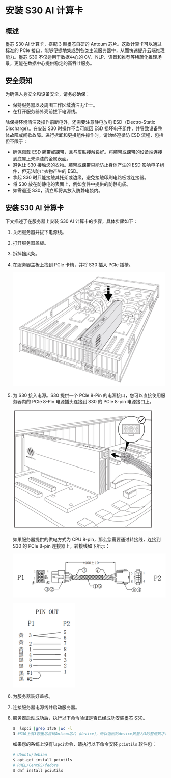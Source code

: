 # 安装 S30 AI 计算卡

## 概述

墨芯 S30 AI 计算卡，搭配 3 颗墨芯自研的 Antoum 芯片。这款计算卡可以通过标准的 PCIe 接口，能够便捷地集成到各类主流服务器中，从而快速提升云端推理能力。墨芯 S30 不仅适用于数据中心的 CV、NLP、语音和推荐等稀疏化推理场景，更能在数据中心提供稳定的高吞吐服务。

## 安全须知

为确保人身安全和设备安全，请务必确保： 

- 保持服务器以及周围工作区域清洁无尘土。 
- 在打开服务器外壳前拔下电源线。 

除保持环境清洁及操作前断电外，还需要注意静电放电 ESD（Electro-Static Discharge）。在安装 S30 时操作不当可能因 ESD 损坏电子组件，并导致设备整体故障或间歇故障。进行拆卸和更换组件操作时，请始终遵循防 ESD 流程，包括但不限于： 

- 确保佩戴 ESD 腕带或踝带，且与皮肤接触良好。将腕带或踝带的设备端连接到底座上未涂漆的金属表面。 
- 避免让 S30 接触您的衣物。腕带或踝带只能防止身体产生的 ESD 影响电子组件，但无法防止衣物产生的 ESD。 
- 拿起 S30 时只能接触其托架或边缘，避免接触印刷电路板或连接器。 
- 将 S30 放在防静电的表面上，例如套件中提供的防静电袋。 
- 如需退还 S30，请立即将其放入防静电袋内。 

## 安装 S30 **AI** 计算卡

下文描述了在服务器上安装 S30 AI 计算卡的步骤，具体步骤如下：

1. 关闭服务器并拔下电源线。

2. 打开服务器盖板。

3. 拆掉挡风条。

4. 在服务器主板上找到 PCle 卡槽，并将 S30 插入 PCIe 插槽。

   ![图示, 工程绘图 描述已自动生成](./images/S30/S30-PCIsolt.png)

 

5. 为 S30 接入电源。S30 提供一个 PCIe 8-Pin 的电源接口，您可以直接使用服务器内的 PCIe 8-Pin 电源插头连接到 S30 的 PCIe 8-pin 电源接口上。
   
   ![](./images/S30/S30-8pinpower.png)
   
    如果服务器提供的供电方式为 CPU 8-pin，那么您需要通过转接线，连接到 S30 的 PCIe 8-pin 连接器上。转接线如下所示：
   
    ![](./images/S30/S30-cable-1.png)
   
    ![](./images/S30/S30-pinout.png)
   
1. 为服务器装好盖板。 

2. 连接服务器电源线并启动服务器。

3. 服务器启动成功后，执行以下命令验证是否已经成功安装墨芯 S30。

   ```Bash
   $  lspci |grep 1f36 |wc -l 
   3 #S30上有3颗墨芯自研Antoum芯片（device），所以返回的device数量为3的整倍数才能说明S30安装成功。
   ```

    如果您的系统上没有`lspci`命令，请执行以下命令安装 `pciutils` 软件包：

    ```Bash
    # Ubuntu/debian 
    $ apt-get install pciutils
    # RHEL/CentOS/fedora
    $ dnf install pciutils
    ```

